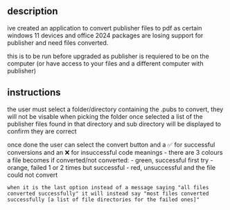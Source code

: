 description
-
ive created an application to convert publisher files to pdf as certain windows 11 devices and office 2024 packages are losing support for publisher and need files converted.

this is to be run before upgraded as publisher is requiered to be on the computer (or have access to your files and a different computer with publisher)


instructions
-
the user must select a folder/directory containing the .pubs to convert, they will not be visable when picking the folder
once selected a list of the publisher files found in that directory and sub directory will be displayed to confirm they are correct

once done the user can select the convert button and a ✅ for successful conversions and an ❌ for insuccessful
    code meanings
    -
    there are 3 colours a file becomes if converted/not converted:
    -
    green, successful first try
    -
    orange, failed 1 or 2 times but successful
    -
    red, unsuccessful and the file could not convert
    
    when it is the last option instead of a message saying "all files converted successfully" it will instead say "most files converted successfully [a list of file directories for the failed ones]"
